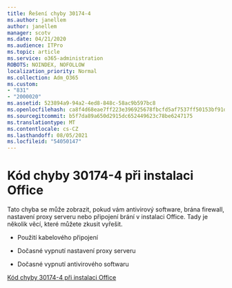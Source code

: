 ```yaml
---
title: Řešení chyby 30174-4
ms.author: janellem
author: janellem
manager: scotv
ms.date: 04/21/2020
ms.audience: ITPro
ms.topic: article
ms.service: o365-administration
ROBOTS: NOINDEX, NOFOLLOW
localization_priority: Normal
ms.collection: Adm_O365
ms.custom:
- "831"
- "2000020"
ms.assetid: 523894a9-94a2-4ed8-848c-58ac9b597bc8
ms.openlocfilehash: ca8f4d68eae7ff223e396925678fbcfd5af7537ff50153bf91d35ed04b41b554
ms.sourcegitcommit: b5f7da89a650d2915dc652449623c78be6247175
ms.translationtype: MT
ms.contentlocale: cs-CZ
ms.lasthandoff: 08/05/2021
ms.locfileid: "54050147"
---
```

# <a name="error-code-30174-4-when-installing-office"></a>Kód chyby 30174-4 při instalaci Office

Tato chyba se může zobrazit, pokud vám antivirový software, brána firewall, nastavení proxy serveru nebo připojení brání v instalaci Office. Tady je několik věcí, které můžete zkusit vyřešit.
  
- Použití kabelového připojení

- Dočasné vypnutí nastavení proxy serveru

- Dočasné vypnutí antivirového softwaru

[Kód chyby 30174-4 při instalaci Office](https://support.office.com/article/5d5551db-266f-47b3-93fc-d51c2e8f4c0b?wt.mc_id=Alchemy_ClientDIA)
  